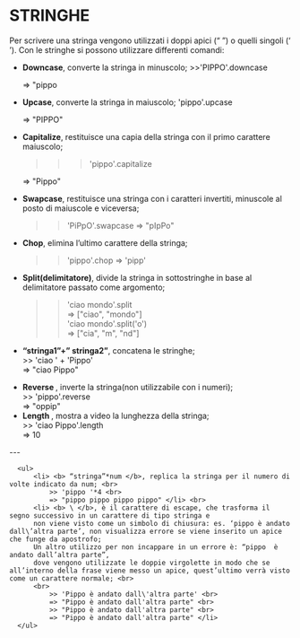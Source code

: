 # STRINGHE 
Per scrivere una stringa vengono utilizzati i doppi apici (“ ”) o quelli singoli (‘ ’). Con le stringhe si possono utilizzare differenti comandi:
* **Downcase**, converte la stringa in minuscolo;
	\>>'PIPPO'.downcase 
	>
	=> "pippo
* **Upcase**, converte la stringa in maiuscolo;
	'pippo'.upcase
	>
	=> "PIPPO" 
* **Capitalize**, restituisce una capia della stringa con il primo carattere maiuscolo;
    >
	> >> 'pippo'.capitalize 
	>
	=> "Pippo"
* **Swapcase**, restituisce una stringa con i caratteri invertiti, minuscole al posto di maiuscole e viceversa;
	>> 'PiPpO'.swapcase 
	=> "pIpPo" 
* **Chop**, elimina l’ultimo carattere della stringa; <br>
	>> 'pippo'.chop 
	=> 'pipp'		
* **Split(delimitatore)**, divide la stringa in sottostringhe in base al delimitatore passato come argomento;
	>> 'ciao mondo'.split <br>
	=> ["ciao", "mondo"] <br>
	>> 'ciao mondo'.split('o') <br>
	=> ["cia", "m", "nd"] </li>
* **“stringa1”+” stringa2”**, concatena le stringhe; <br>
				>> 'ciao ' + 'Pippo' <br>
				=> "ciao Pippo" </li>
			<li> <b> Reverse </b>, inverte la stringa(non utilizzabile con i numeri); <br>
				>> 'pippo'.reverse <br>
				=> "oppip" </li>
			<li> <b> Length </b>, mostra a video la lunghezza della stringa; <br>
				>> 'ciao Pippo'.length <br>
				=> 10 </li>
		</ul>
		---

		<ul>
			<li> <b> “stringa”*num </b>, replica la stringa per il numero di volte indicato da num; <br>
				>> 'pippo '*4 <br>
				=> "pippo pippo pippo pippo" </li> <br>
			<li> <b> \ </b>, è il carattere di escape, che trasforma il segno successivo in un carattere di tipo stringa e
			non viene visto come un simbolo di chiusura: es. ‘pippo è andato dall\’altra parte’, non visualizza errore se viene inserito un apice che funge da apostrofo; 
			Un altro utilizzo per non incappare in un errore è: “pippo  è andato dall’altra parte”, 
			dove vengono utilizzate le doppie virgolette in modo che se all’interno della frase viene messo un apice, quest’ultimo verrà visto come un carattere normale; <br> 
			<br>
				>> 'Pippo è andato dall\'altra parte' <br>
				=> "Pippo è andato dall'altra parte" <br>
				>> "Pippo è andato dall'altra parte" <br>
				=> "Pippo è andato dall'altra parte" </li>
		</ul>
		
